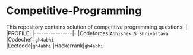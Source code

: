 # Competitive-Programming
This repository contains solution of competitive programming questions.
| |PROFILE|
|----------------|-
|Codeforces|`Abhishek_S_Shrivastava`          
|Codechef| `gh4abhi`        
|Leetcode|`gh4abhi`
|Hackerrank|`gh4abhi`
